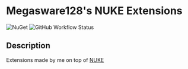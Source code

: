 # Megasware128's NUKE Extensions
![NuGet](https://img.shields.io/nuget/v/Megasware128.Nuke.Extensions)
![GitHub Workflow Status](https://img.shields.io/github/workflow/status/Megasware128/nuke-extensions/pack)

## Description
Extensions made by me on top of [NUKE](https://nuke.build/)
